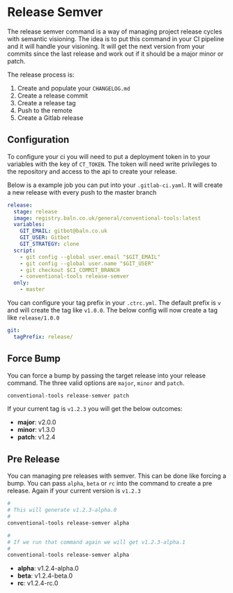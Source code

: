 # Release Semver

The release semver command is a way of managing project release cycles with
semantic visioning. The idea is to put this command in your CI pipeline and it
will handle your visioning. It will get the next version from your commits since
the last release and work out if it should be a major minor or patch.

The release process is:

1. Create and populate your `CHANGELOG.md`
2. Create a release commit
3. Create a release tag
4. Push to the remote
5. Create a Gitlab release

## Configuration

To configure your ci you will need to put a deployment token in to your
variables with the key of `CT_TOKEN`. The token will need write privileges to
the repository and access to the api to create your release.

Below is a example job you can put into your `.gitlab-ci.yaml`. It will create a
new release with every push to the master branch

```yaml
release:
  stage: release
  image: registry.baln.co.uk/general/conventional-tools:latest
  variables:
    GIT_EMAIL: gitbot@baln.co.uk
    GIT_USER: Gitbot
    GIT_STRATEGY: clone
  script:
    - git config --global user.email "$GIT_EMAIL"
    - git config --global user.name "$GIT_USER"
    - git checkout $CI_COMMIT_BRANCH
    - conventional-tools release-semver
  only:
    - master
```

You can configure your tag prefix in your `.ctrc.yml`. The default prefix is `v`
and will create the tag like `v1.0.0`. The below config will now create a tag
like `release/1.0.0`

```yaml
git:
  tagPrefix: release/
```

## Force Bump

You can force a bump by passing the target release into your release command.
The three valid options are `major`, `minor` and `patch`.

```sh
conventional-tools release-semver patch
```

If your current tag is `v1.2.3` you will get the below outcomes:

- **major**: v2.0.0
- **minor**: v1.3.0
- **patch**: v1.2.4

## Pre Release

You can managing pre releases with semver. This can be done like forcing a bump.
You can pass `alpha`, `beta` or `rc` into the command to create a pre release.
Again if your current version is `v1.2.3`

```sh
#
# This will generate v1.2.3-alpha.0
#
conventional-tools release-semver alpha

#
# If we run that command again we will get v1.2.3-alpha.1
#
conventional-tools release-semver alpha
```

- **alpha**: v1.2.4-alpha.0
- **beta**: v1.2.4-beta.0
- **rc**: v1.2.4-rc.0
